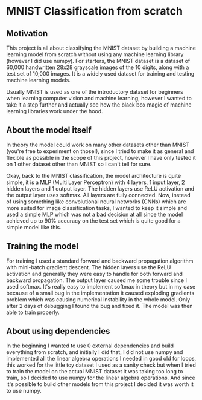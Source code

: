 # MNIST Classification from scratch

## Motivation

This project is all about classifying the MNIST dataset by building a machine learning model from scratch
without using any machine learning library (however I did use numpy).
For starters, the MNIST dataset is a dataset of 60,000 handwritten 28x28 grayscale images of the 10 digits, along with a test set
of 10,000 images. It is a widely used dataset for training and testing machine learning models.

Usually MNIST is used as one of the introductory dataset for beginners when learning computer vision and machine learning, however I
wanted to take it a step further and actually see how the black box magic of machine learning libraries work under the hood. 

## About the model itself

In theory the model could work on many other datasets other than MNIST (you're free to experiment on those!), since I tried to make it as general
and flexible as possible in the scope of this project, however I have only tested it on 1 other dataset other than MNIST so I can't tell for sure.

Okay, back to the MNIST classification, the model architecture is quite simple, it is a MLP (Multi Layer Perceptron) with 4 layers, 1 input layer,
2 hidden layers and 1 output layer. The hidden layers use ReLU activation and the output layer uses softmax. All layers are fully connected.
Now, instead of using something like convolutional neural networks (CNNs) which are more suited for image classification tasks, I wanted to keep it
simple and used a simple MLP which was not a bad decision at all since the model achieved up to 90% accuracy on the test set which is quite good
for a simple model like this.

## Training the model

For training I used a standard forward and backward propagation algorithm with mini-batch gradient descent. The hidden layers use the ReLU activation
and generally they were easy to handle for both forward and backward propagation. The output layer caused me some trouble since I used softmax.
It's really easy to implement softmax in theory but in my case because of a small bug in the implementation it caused exploding gradients problem which
was causing numerical instability in the whole model. Only after 2 days of debugging I found the bug and fixed it. The model was then able to train properly.  

## About using dependencies

In the beginning I wanted to use 0 external dependencies and build everything from scratch, and initially I did that, I did not use numpy and implemented
all the linear algebra operations I needed in good old for loops, this worked for the little toy dataset I used as a sanity check but when I tried to train
the model on the actual MNIST dataset it was taking too long to train, so I decided to use numpy for the linear algebra operations. And since it's possible to
build other models from this project I decided it was worth it to use numpy.